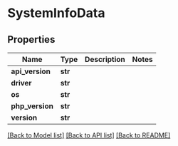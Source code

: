 # SystemInfoData

## Properties
Name | Type | Description | Notes
------------ | ------------- | ------------- | -------------
**api_version** | **str** |  | 
**driver** | **str** |  | 
**os** | **str** |  | 
**php_version** | **str** |  | 
**version** | **str** |  | 

[[Back to Model list]](../README.md#documentation-for-models) [[Back to API list]](../README.md#documentation-for-api-endpoints) [[Back to README]](../README.md)


